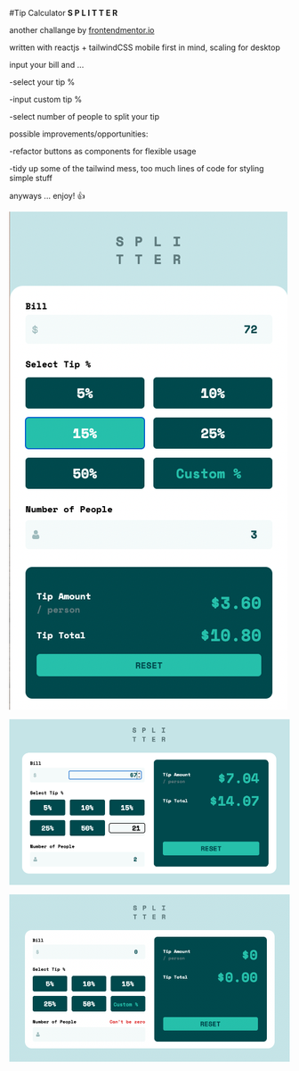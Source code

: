 #Tip Calculator **S P L I T T E R**

another challange by [frontendmentor.io](http://frontendmentor.io)

written with reactjs + tailwindCSS
mobile first in mind, scaling for desktop

input your bill and ...

-select your tip %

-input custom tip %

-select number of people to split your tip

possible improvements/opportunities:

-refactor buttons as components for flexible usage

-tidy up some of the tailwind mess, too much lines of code for styling simple stuff

anyways ... enjoy! :+1:

![preview1](./src/assets/images/preview1.png)

![preview2](./src/assets/images/preview2.png)

![preview3](./src/assets/images/preview3.png)
